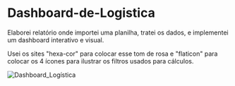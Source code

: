# Dashboard-de-Logistica

Elaborei relatório onde importei uma planilha, tratei os dados, e implementei um dashboard interativo e visual.

Usei os sites "hexa-cor" para colocar esse tom de rosa e "flaticon" para colocar os 4 ícones para ilustrar os filtros usados para cálculos. 

![Dashboard_Logística](https://github.com/Dsaamorim/Dashboard-de-Logistica/blob/main/Dashboard%20de%20Log%C3%ADstica.gif)
